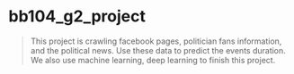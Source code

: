 # bb104_g2_project
> This project is crawling facebook pages, politician fans information, and the political news.
Use these data to predict the events duration.
We also use machine learning, deep learning to finish this project.
